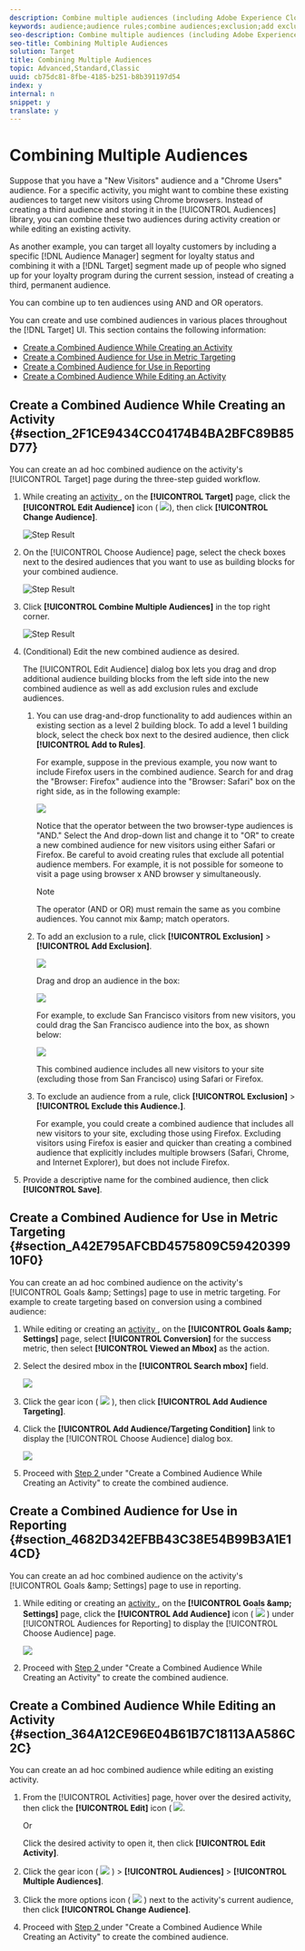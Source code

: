 ```yaml
---
description: Combine multiple audiences (including Adobe Experience Cloud audiences and Target audiences) on the fly to create ad hoc audiences. You can also create exclusion rules and exclude audiences from a rule.
keywords: audience;audience rules;combine audiences;exclusion;add exclusion;exclude;combining audiences;adhoc audience;ad hoc audience
seo-description: Combine multiple audiences (including Adobe Experience Cloud audiences and Target audiences) on the fly to create ad hoc audiences. You can also create exclusion rules and exclude audiences from a rule.
seo-title: Combining Multiple Audiences
solution: Target
title: Combining Multiple Audiences
topic: Advanced,Standard,Classic
uuid: cb75dc81-8fbe-4185-b251-b8b391197d54
index: y
internal: n
snippet: y
translate: y
---
```


# Combining Multiple Audiences

Suppose that you have a "New Visitors" audience and a "Chrome Users" audience. For a specific activity, you might want to combine these existing audiences to target new visitors using Chrome browsers. Instead of creating a third audience and storing it in the [!UICONTROL  Audiences] library, you can combine these two audiences during activity creation or while editing an existing activity. 

As another example, you can target all loyalty customers by including a specific [!DNL  Audience Manager] segment for loyalty status and combining it with a [!DNL  Target] segment made up of people who signed up for your loyalty program during the current session, instead of creating a third, permanent audience. 

You can combine up to ten audiences using AND and OR operators. 

You can create and use combined audiences in various places throughout the [!DNL  Target] UI. This section contains the following information: 


* [ Create a Combined Audience While Creating an Activity ](../../c_target/c_audiences/c_combining-multiple-audiences.md#section_2F1CE9434CC04174B4BA2BFC89B85D77)
* [ Create a Combined Audience for Use in Metric Targeting ](../../c_target/c_audiences/c_combining-multiple-audiences.md#section_A42E795AFCBD4575809C5942039910F0)
* [ Create a Combined Audience for Use in Reporting ](../../c_target/c_audiences/c_combining-multiple-audiences.md#section_4682D342EFBB43C38E54B99B3A1E14CD)
* [ Create a Combined Audience While Editing an Activity ](../../c_target/c_audiences/c_combining-multiple-audiences.md#section_364A12CE96E04B61B7C18113AA586C2C)


## Create a Combined Audience While Creating an Activity {#section_2F1CE9434CC04174B4BA2BFC89B85D77}

You can create an ad hoc combined audience on the activity's [!UICONTROL  Target] page during the three-step guided workflow. 


1. While creating an [ activity ](../../c_activities/c_activities.md#concept_D317A95A1AB54674BA7AB65C7985BA03), on the **[!UICONTROL  Target]** page, click the **[!UICONTROL  Edit Audience]** icon (  ![](assets/icon_edit_audience.png)), then click **[!UICONTROL  Change Audience]**. 

   ![Step Result](assets/edit_audience.png) 

1. On the [!UICONTROL  Choose Audience] page, select the check boxes next to the desired audiences that you want to use as building blocks for your combined audience. 

   ![Step Result](assets/combine_multiple_audiences1.png) 

1. Click **[!UICONTROL  Combine Multiple Audiences]** in the top right corner. 

   ![Step Result](assets/combine_multiple_audiences2.png) 

1. (Conditional) Edit the new combined audience as desired. 

   The [!UICONTROL  Edit Audience] dialog box lets you drag and drop additional audience building blocks from the left side into the new combined audience as well as add exclusion rules and exclude audiences. 

    1. You can use drag-and-drop functionality to add audiences within an existing section as a level 2 building block. To add a level 1 building block, select the check box next to the desired audience, then click **[!UICONTROL  Add to Rules]**. 

       For example, suppose in the previous example, you now want to include Firefox users in the combined audience. Search for and drag the "Browser: Firefox" audience into the "Browser: Safari" box on the right side, as in the following example: 

       ![](assets/combine_multiple_audiences3.png) 

       Notice that the operator between the two browser-type audiences is "AND." Select the And drop-down list and change it to "OR" to create a new combined audience for new visitors using either Safari or Firefox. Be careful to avoid creating rules that exclude all potential audience members. For example, it is not possible for someone to visit a page using browser x AND browser y simultaneously. 


       >[!NOTE]
       >
       >The operator (AND or OR) must remain the same as you combine audiences. You cannot mix &amp;amp; match operators.


    1. To add an exclusion to a rule, click **[!UICONTROL  Exclusion]** > **[!UICONTROL  Add Exclusion]**. 

       ![](assets/combine_multiple_audiences3a.png) 

       Drag and drop an audience in the box: 

       ![](assets/combine_multiple_audiences3b.png) 

       For example, to exclude San Francisco visitors from new visitors, you could drag the San Francisco audience into the box, as shown below: 

       ![](assets/combine_multiple_audiences3b2.png) 

       This combined audience includes all new visitors to your site (excluding those from San Francisco) using Safari or Firefox. 

    1. To exclude an audience from a rule, click **[!UICONTROL  Exclusion]** > **[!UICONTROL  Exclude this Audience.]**. 

       For example, you could create a combined audience that includes all new visitors to your site, excluding those using Firefox. Excluding visitors using Firefox is easier and quicker than creating a combined audience that explicitly includes multiple browsers (Safari, Chrome, and Internet Explorer), but does not include Firefox. 


1. Provide a descriptive name for the combined audience, then click **[!UICONTROL  Save]**. 



## Create a Combined Audience for Use in Metric Targeting {#section_A42E795AFCBD4575809C5942039910F0}

You can create an ad hoc combined audience on the activity's [!UICONTROL  Goals &amp;amp; Settings] page to use in metric targeting. For example to create targeting based on conversion using a combined audience: 


1. While editing or creating an [ activity ](../../c_activities/c_activities.md#concept_D317A95A1AB54674BA7AB65C7985BA03), on the **[!UICONTROL  Goals &amp;amp; Settings]** page, select **[!UICONTROL  Conversion]** for the success metric, then select **[!UICONTROL  Viewed an Mbox]** as the action. 

1. Select the desired mbox in the **[!UICONTROL  Search mbox]** field. 

   ![](assets/combine_multiple_audiences4.png) 

1. Click the gear icon (  ![](assets/icon_gear.png) ), then click **[!UICONTROL  Add Audience Targeting]**. 

1. Click the **[!UICONTROL  Add Audience/Targeting Condition]** link to display the [!UICONTROL  Choose Audience] dialog box. 

   ![](assets/combine_multiple_audiences5.png) 

1. Proceed with [ Step 2 ](../../c_target/c_audiences/c_combining-multiple-audiences.md#section_2F1CE9434CC04174B4BA2BFC89B85D77) under "Create a Combined Audience While Creating an Activity" to create the combined audience. 



## Create a Combined Audience for Use in Reporting {#section_4682D342EFBB43C38E54B99B3A1E14CD}

You can create an ad hoc combined audience on the activity's [!UICONTROL  Goals &amp;amp; Settings] page to use in reporting. 


1. While editing or creating an [ activity ](../../c_activities/c_activities.md#concept_D317A95A1AB54674BA7AB65C7985BA03), on the **[!UICONTROL  Goals &amp;amp; Settings]** page, click the **[!UICONTROL  Add Audience]** icon (  ![](assets/icon_plus_sign.png) ) under [!UICONTROL  Audiences for Reporting] to display the [!UICONTROL  Choose Audience] page. 

   ![](assets/combine_multiple_audiences6.png) 

1. Proceed with [ Step 2 ](../../c_target/c_audiences/c_combining-multiple-audiences.md#section_2F1CE9434CC04174B4BA2BFC89B85D77) under "Create a Combined Audience While Creating an Activity" to create the combined audience. 



## Create a Combined Audience While Editing an Activity {#section_364A12CE96E04B61B7C18113AA586C2C}

You can create an ad hoc combined audience while editing an existing activity. 


1. From the [!UICONTROL  Activities] page, hover over the desired activity, then click the **[!UICONTROL  Edit]** icon (  ![](assets/icon_edit.png). 

   Or 

   Click the desired activity to open it, then click **[!UICONTROL  Edit Activity]**. 

1. Click the gear icon (  ![](assets/icon_gear.png) ) > **[!UICONTROL  Audiences]** > **[!UICONTROL  Multiple Audiences]**. 

1. Click the more options icon (  ![](assets/icon_more_options.png) ) next to the activity's current audience, then click **[!UICONTROL  Change Audience]**. 

1. Proceed with [ Step 2 ](../../c_target/c_audiences/c_combining-multiple-audiences.md#section_2F1CE9434CC04174B4BA2BFC89B85D77) under "Create a Combined Audience While Creating an Activity" to create the combined audience. 


